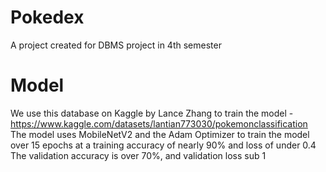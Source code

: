 # Pokedex
A project created for DBMS project in 4th semester

# Model
We use this database on Kaggle by Lance Zhang to train the model - https://www.kaggle.com/datasets/lantian773030/pokemonclassification
The model uses MobileNetV2 and the Adam Optimizer to train the model over 15 epochs at a training accuracy of nearly 90% and loss of under 0.4
The validation accuracy is over 70%, and validation loss sub 1
